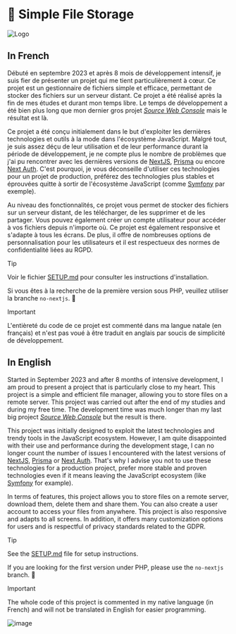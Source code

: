 # 💾 Simple File Storage

![Logo](https://github.com/FlorianLeChat/Simple-File-Storage/assets/26360935/a0124415-7085-4660-a5f1-9c2ce3788fee)

## In French

Débuté en septembre 2023 et après 8 mois de développement intensif, je suis fier de présenter un projet qui me tient particulièrement à cœur. Ce projet est un
gestionnaire de fichiers simple et efficace, permettant de stocker des fichiers sur un serveur distant. Ce projet a été réalisé après la fin de mes études et durant mon temps libre. Le temps de développement a été bien plus long que mon dernier gros projet [*Source Web Console*](https://github.com/FlorianLeChat/Source-Web-Console) mais le résultat est là.

Ce projet a été conçu initialement dans le but d'exploiter les dernières technologies et outils à la mode dans l'écosystème JavaScript. Malgré tout, je suis assez déçu de leur utilisation et de leur performance durant la période de développement, je ne compte plus le nombre de problèmes que j'ai pu rencontrer avec les dernières versions de [NextJS](https://nextjs.org/), [Prisma](https://www.prisma.io/) ou encore [Next Auth](https://authjs.dev/). C'est pourquoi, je vous déconseille d'utiliser ces technologies pour un projet de production, préférez des technologies plus stables et éprouvées quitte à sortir de l'écosystème JavaScript (comme [Symfony](https://symfony.com/) par exemple).

Au niveau des fonctionnalités, ce projet vous permet de stocker des fichiers sur un serveur distant, de les télécharger, de les supprimer et de les partager. Vous pouvez également créer un compte utilisateur pour accéder à vos fichiers depuis n'importe où. Ce projet est également responsive et s'adapte à tous les écrans. De plus, il offre de nombreuses options de personnalisation pour les utilisateurs et il est respectueux des normes de confidentialité liées au RGPD.

> [!TIP]
> Voir le fichier [SETUP.md](https://github.com/FlorianLeChat/Simple-File-Storage/blob/master/SETUP.md) pour consulter les instructions d'installation.
>
> Si vous êtes à la recherche de la première version sous PHP, veuillez utiliser la branche `no-nextjs`. 🐘

> [!IMPORTANT]
> L'entièreté du code de ce projet est commenté dans ma langue natale (en français) et n'est pas voué à être traduit en anglais par soucis de simplicité de développement.

## In English

Started in September 2023 and after 8 months of intensive development, I am proud to present a project that is particularly close to my heart. This project is a simple and efficient file manager, allowing you to store files on a remote server. This project was carried out after the end of my studies and during my free time. The development time was much longer than my last big project [*Source Web Console*](https://github.com/FlorianLeChat/Source-Web-Console) but the result is there.

This project was initially designed to exploit the latest technologies and trendy tools in the JavaScript ecosystem. However, I am quite disappointed with their use and performance during the development stage, I can no longer count the number of issues I encountered with the latest versions of [NextJS](https://nextjs.org/), [Prisma](https://www.prisma.io/) or [Next Auth](https://authjs.dev/). That's why I advise you not to use these technologies for a production project, prefer more stable and proven technologies even if it means leaving the JavaScript ecosystem (like [Symfony](https://symfony.com/) for example).

In terms of features, this project allows you to store files on a remote server, download them, delete them and share them. You can also create a user account to access your files from anywhere. This project is also responsive and adapts to all screens. In addition, it offers many customization options for users and is respectful of privacy standards related to the GDPR.

> [!TIP]
> See the [SETUP.md](https://github.com/FlorianLeChat/Simple-File-Storage/blob/master/SETUP.md) file for setup instructions.
>
> If you are looking for the first version under PHP, please use the `no-nextjs` branch. 🐘

> [!IMPORTANT]
> The whole code of this project is commented in my native language (in French) and will not be translated in English for easier programming.

![image](https://github.com/FlorianLeChat/Simple-File-Storage/assets/26360935/f751419f-cf82-48f9-90cd-c1975768fe26)
